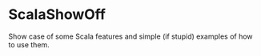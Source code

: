 # ScalaShowOff

Show case of some Scala features and simple (if stupid) examples of how
to use them.
